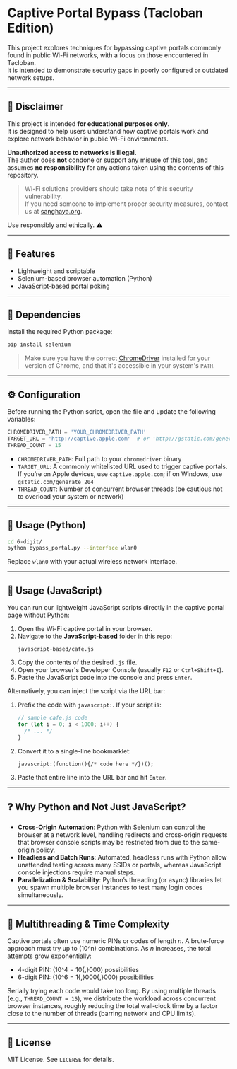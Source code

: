# Captive Portal Bypass (Tacloban Edition)

This project explores techniques for bypassing captive portals commonly found in public Wi-Fi networks, with a focus on those encountered in Tacloban.  
It is intended to demonstrate security gaps in poorly configured or outdated network setups.

---

## 🚨 Disclaimer

This project is intended **for educational purposes only**.  
It is designed to help users understand how captive portals work and explore network behavior in public Wi-Fi environments.

**Unauthorized access to networks is illegal.**  
The author does **not** condone or support any misuse of this tool, and assumes **no responsibility** for any actions taken using the contents of this repository.

> Wi-Fi solutions providers should take note of this security vulnerability.  
> If you need someone to implement proper security measures, contact us at [sanghaya.org](https://sanghaya.org).

Use responsibly and ethically. ⚠️

---

## 🧠 Features

- Lightweight and scriptable
- Selenium-based browser automation (Python)
- JavaScript-based portal poking

---

## 🔧 Dependencies

Install the required Python package:

```bash
pip install selenium
```

> Make sure you have the correct [ChromeDriver](https://sites.google.com/chromium.org/driver/) installed for your version of Chrome, and that it's accessible in your system's `PATH`.

---

## ⚙️ Configuration

Before running the Python script, open the file and update the following variables:

```python
CHROMEDRIVER_PATH = 'YOUR_CHROMEDRIVER_PATH'
TARGET_URL = 'http://captive.apple.com'  # or 'http://gstatic.com/generate_204'
THREAD_COUNT = 15
```

- `CHROMEDRIVER_PATH`: Full path to your `chromedriver` binary
- `TARGET_URL`: A commonly whitelisted URL used to trigger captive portals. If you’re on Apple devices, use `captive.apple.com`; if on Windows, use `gstatic.com/generate_204`
- `THREAD_COUNT`: Number of concurrent browser threads (be cautious not to overload your system or network)

---

## 🚀 Usage (Python)

```bash
cd 6-digit/
python bypass_portal.py --interface wlan0
```

Replace `wlan0` with your actual wireless network interface.

---

## 🚀 Usage (JavaScript)

You can run our lightweight JavaScript scripts directly in the captive portal page without Python:

1. Open the Wi-Fi captive portal in your browser.
2. Navigate to the **JavaScript-based** folder in this repo:
   ```
   javascript-based/cafe.js
   ```
3. Copy the contents of the desired `.js` file.
4. Open your browser's Developer Console (usually `F12` or `Ctrl+Shift+I`).
5. Paste the JavaScript code into the console and press `Enter`.

Alternatively, you can inject the script via the URL bar:

1. Prefix the code with `javascript:`. If your script is:
   ```js
   // sample cafe.js code
   for (let i = 0; i < 1000; i++) {
     /* ... */
   }
   ```
2. Convert it to a single-line bookmarklet:
   ```text
   javascript:(function(){/* code here */})();
   ```
3. Paste that entire line into the URL bar and hit `Enter`.

---

## ❓ Why Python and Not Just JavaScript?

- **Cross-Origin Automation**: Python with Selenium can control the browser at a network level, handling redirects and cross-origin requests that browser console scripts may be restricted from due to the same-origin policy.
- **Headless and Batch Runs**: Automated, headless runs with Python allow unattended testing across many SSIDs or portals, whereas JavaScript console injections require manual steps.
- **Parallelization & Scalability**: Python’s threading (or async) libraries let you spawn multiple browser instances to test many login codes simultaneously.

---

## 🔄 Multithreading & Time Complexity

Captive portals often use numeric PINs or codes of length _n_. A brute‑force approach must try up to \(10^n\) combinations. As _n_ increases, the total attempts grow exponentially:

- 4-digit PIN: \(10^4 = 10{,}000\) possibilities
- 6-digit PIN: \(10^6 = 1{,}000{,}000\) possibilities

Serially trying each code would take too long. By using multiple threads (e.g., `THREAD_COUNT = 15`), we distribute the workload across concurrent browser instances, roughly reducing the total wall‑clock time by a factor close to the number of threads (barring network and CPU limits).

---

## 📜 License

MIT License. See `LICENSE` for details.

